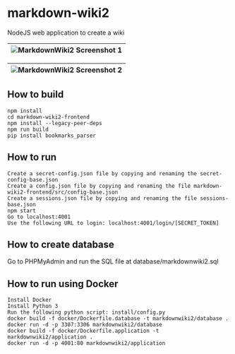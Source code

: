 # markdown-wiki2
NodeJS web application to create a wiki

| ![MarkdownWiki2 Screenshot 1](https://i.imgur.com/eIjqRZC.png) |
|-|

| ![MarkdownWiki2 Screenshot 2](https://i.imgur.com/Dkf7K3h.png) |
|-|

## How to build
```
npm install
cd markdown-wiki2-frontend
npm install --legacy-peer-deps
npm run build
pip install bookmarks_parser
```

## How to run
```
Create a secret-config.json file by copying and renaming the secret-config-base.json
Create a config.json file by copying and renaming the file markdown-wiki2-frontend/src/config-base.json
Create a sessions.json file by copying and renaming the file sessions-base.json
npm start
Go to localhost:4001
Use the following URL to login: localhost:4001/login/[SECRET_TOKEN] 
```

## How to create database
Go to PHPMyAdmin and run the SQL file at database/markdownwiki2.sql

## How to run using Docker
```
Install Docker
Install Python 3
Run the following python script: install/config.py
docker build -f docker/Dockerfile.database -t markdownwiki2/database .
docker run -d -p 3307:3306 markdownwiki2/database
docker build -f docker/Dockerfile.application -t markdownwiki2/application .
docker run -d -p 4001:80 markdownwiki2/application

```